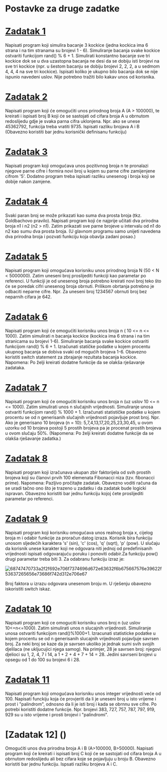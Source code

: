 # Postavke za druge zadatke

# [Zadatak 1](https://github.com/Siocic/Programiranje-I/blob/main/Zadaci/Zadaci%202/Zad01.cpp)
Napisati program koji simulira bacanje 3 kockice (jedna kockica ima 6 strana i na tim stranama su brojevi 1 - 6). 
Simuliranje bacanja svake kockice ostvariti funkcijom rand() % 6 + 1. 
Simulirati konstantno bacanje sve tri kockice dok se u dva uzastopna bacanja ne desi da se dobiju isti brojevi na sve tri kockice 
(npr. u šestom bacanju se dobiju brojevi 2, 2, 2, a u sedmom 4, 4, 4 na sve tri kockice).
Ispisati koliko je ukupno bilo bacanja dok se nije ispunio navedeni uslov.
Nije potrebno tražiti bilo kakav unos od korisnika.

# [Zadatak 2](https://github.com/Siocic/Programiranje-I/blob/main/Zadaci/Zadaci%202/Zad02.cpp)
Napisati program koji će omogućiti unos prirodnog broja A (A > 100000), te kreirati i ispisati broj B koji će se sastojati od cifara broja A u obrnutom redoslijedu gdje je svaka parna cifra uklonjena.
Npr. ako se unese 45362792, funkcija treba vratiti 9735. Ispisati razliku brojava A i B
(Obavezno koristiti bar jednu korisnički definisanu funkciju)

# [Zadatak 3](https://github.com/Siocic/Programiranje-I/blob/main/Zadaci/Zadaci%202/Zad03.cpp)
Napisati program koji omogućava unos pozitivnog broja n te pronalazi njegove parne cifre i formira novi broj u kojem su parne cifre zamijenjene cifrom '5'.
Dodatno program treba ispisati razliku unesenog i broja koji se dobije nakon zamjene.

# [Zadatak 4](https://github.com/Siocic/Programiranje-I/blob/main/Zadaci/Zadaci%202/Zad04.cpp)
Svaki paran broj se može prikazati kao suma dva prosta broja (tkz. Goldbachovo pravilo).
Napisati program koji će najprije učitati dva prirodna broja n1 i n2 (n2 > n1).
Zatim prikazati sve parne brojeve u intervalu od n1 do n2 kao sumu dva prosta broja.
(U glavnom programu samo unijeti navedena dva prirodna broja i pozvati funkciju koja obavlja zadani posao.)

# [Zadatak 5](https://github.com/Siocic/Programiranje-I/blob/main/Zadaci/Zadaci%202/Zad05.cpp)
Napisati program koji omogućava korisniku unos prirodnog broja N (50 < N < 5000000).
Zatim uneseni broj proslijediti funkciji kao parametar po referenci. 
U funkciji je od unesenog broja potrebno kreirati novi broj teko što će se poredak cifri unesenog broja obrnuti. Prilikom obrtanja potrebno je odbaciti neparne cifre.
Npr. Za uneseni broj 1234567 obrnuti broj bez neparnih cifara je 642.

# [Zadatak 6](https://github.com/Siocic/Programiranje-I/blob/main/Zadaci/Zadaci%202/Zad06.cpp)
Napisati program koji će omogućiti korisniku unos broja n ( 10 <= n <= 1000). 
Zatim simulirati n bacanja kockice (kockica ima 6 strana i na tim stranicama su brojevi 1-6).
Simuliranje bacanja svake kockice ostvariti funkcijom rand() % 6 + 1. 
Izračunati statičke podatke u kojem procentu ukupnog bacanja se dobiva svaki od mogućih brojeva 1-6. 
Obavezno koristiti switch statement za zbrajanje rezultata bacanja kockice.
Napomena: Po želji kreirati dodatne funkcije da se olakša rješavanje zadataka.

# [Zadatak 7](https://github.com/Siocic/Programiranje-I/blob/main/Zadaci/Zadaci%202/Zad07.cpp)
Napisati program koji će omogućiti korisniku unos broja n (uz uslov 10 <= n <= 1000).
Zatim simulirati unos n slučajnih vrijednosti. Simuliranje unosa ostvariti funkcijom rand() % 1000 + 1.
Izračunati statističke podatke u kojem procentu se od n generisanih slučajnih vrijednosti pojavljuje prost broj.
Npr. Ako je generisano 10 brojeva (n = 10): 5,7,4,13,17,20,25,23,30,45, u ovom uzorku od 10 brojeva postoji 5 prostih brojeva pa je procenat prostih brojeva u ovom slučaju 50%.
(Napomena: Po želji kreirati dodatne funkcije da se olakša rješavanje zadatka.)

# [Zadatak 8](https://github.com/Siocic/Programiranje-I/blob/main/Zadaci/Zadaci%202/Zad08.cpp)
Napisati program koji izračunava ukupan zbir faktorijela od svih prostih brojeva koji su članovi prvih 100 elemenata Fibonacci niza (tzv. fibonacci prime).
Napomena: Pazljivo pročitajte zadatak. Obavezno voditi računa da se uradi tačno ono što je trazeno u zadatku i da zadatak bude logicki ispravan.
Obavezno koristiti bar jednu funkciju kojoj ćete proslijediti parametar po referenci.

# [Zadatak 9](https://github.com/Siocic/Programiranje-I/blob/main/Zadaci/Zadaci%202/Zad09.cpp)
Napisati program koji korisniku omogućava unos realnog broja x, cijelog broja m i odabir funkcije za proračun datog izraza.
Korisnik bira funkciju unosom sljedećih karaktera 's' (sin), 'c' (cos), 'q' (sqrt), 'p' (pow). 
U slučaju da korisnik unese karakter koji ne odgovara niti jednoj od predefinisanih vrijednosti ispisati odgovarajuću poruku i ponoviti odabir.Za funkciju pow() drugi parametar treba biti 3.
Za odabranu funkciju izraz je:

![68747470733a2f2f692e706f7374696d672e63632f6b675667576e39622f53637265656e73686f742d312e706e67](https://user-images.githubusercontent.com/77838860/115952653-8cb4ec80-a4e7-11eb-99c1-33fbb0bb4055.png)

Broj faktora u izrazu odgovara unesenom broju m. U rješenju obavezno iskoristiti switch iskaz.

# [Zadatak 10](https://github.com/Siocic/Programiranje-I/blob/main/Zadaci/Zadaci%202/Zad10.cpp)
Napisati program koji ce omoguciti korisniku unos broj n (uz uslov 10<=n<=1000). 
Zatim simulirati unos n slucajnih vrijednosti. Simuliranje unosa ostvariti funkcijom rand()%1000+1. 
Izracunati statisticke podatke u kojem procentu se od n generisanih slucajnih vrijednosti pojavljuje savrsen broj. 
Za neki broj se kaze da je savrsen ukoliko je jednak sumi svih svojih djelilaca (ne ukljucujici njega samog).
Na primjer, 28 je savrsen broj: njegovi djelioci su 1, 2, 4, 7 i 14, a 1 + 2 + 4 + 7 + 14 = 28. 
Jedini savrseni brojevi u opsegu od 1 do 100 su brojevi 6 i 28.

# [Zadatak 11](https://github.com/Siocic/Programiranje-I/blob/main/Zadaci/Zadaci%202/Zad11.cpp)
Napisati program koji omogućava korisniku unos integer vrijednosti veće od 100.
Napisati funckiju koja će provjeriti da li je uneseni broj u isto vrijeme i prost i "palindrom", odnosno da li je isti broj i kada se obrnnu sve cifre.
Po potrebi koristiti dodatne funkcije. Npr. brojevi 383, 727, 757, 787, 797, 919, 929 su u isto vrijeme i prosti brojevi i "palindromi".

# [Zadatak 12] ()
Omogućiti unos dva prirodna broja A i B (A>100000, B>50000).
Napisati program koji će kreirati i ispisati broj C koji će se sastojati od cifara broja A u obrnutom redoslijedu ali bez cifara koje se pojavljuju u broju B.
Obavezno koristiti bar jednu funkciju. Ispsati razliku brojeva A i C.
